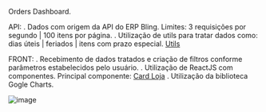 Orders Dashboard.

API:
. Dados com origem da API do ERP Bling. Limites: 3 requisições por segundo | 100 itens por página.
. Utilização de utils para tratar dados como: dias úteis | feriados | itens com prazo especial. <a href=“https://github.com/tiagopazhs/ordersDashboard/blob/master/etiquetaApi/src/utils/index.js“>Utils</a>

FRONT:
. Recebimento de dados tratados e criação de filtros conforme parâmetros estabelecidos pelo usuário.
. Utilização de ReactJS com componentes. Principal componente: <a href=“https://github.com/tiagopazhs/ordersDashboard/blob/master/front-react/src/components/StoreCard.js“>Card Loja</a>
. Utilização da biblioteca Gogle Charts.

![image](https://user-images.githubusercontent.com/81580990/205666342-88487e19-e293-4ca3-be97-436b1a3edf76.png)

